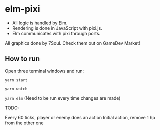 # elm-pixi

- All logic is handled by Elm. 
- Rendering is done in JavaScript with pixi.js. 
- Elm communicates with pixi through ports.


All graphics done by 7Soul. Check them out on GameDev Market!

## How to run

Open three terminal windows and run:

`yarn start`

`yarn watch`

`yarn elm` (Need to be run every time changes are made)

TODO:

Every 60 ticks, player or enemy does an action
Initial action, remove 1 hp from the other one
